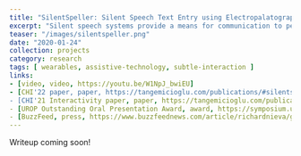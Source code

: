 ```yaml
---
title: "SilentSpeller: Silent Speech Text Entry using Electropalatography"
excerpt: "Silent speech systems provide a means for communication to people with movement disabilities like muscular dystrophy while preserving privacy. SilentSpeller is the first-ever silent speech system capable of use with a >1000 word vocabulary while in motion. We made a novel text entry system with capacitive tongue sensing from an oral wearable device to enable a privacy-preserving alternative to speech recognition."
teaser: "/images/silentspeller.png"
date: "2020-01-24"
collection: projects
category: research
tags: [ wearables, assistive-technology, subtle-interaction ]
links:
- [video, video, https://youtu.be/W1NpJ_bwiEU]
- [CHI'22 paper, paper, https://tangemicioglu.com/publications/#silentspeller-towards-mobile-hands-free-silent-speech-text-entry-using-electropalatography]
- [CHI'21 Interactivity paper, paper, https://tangemicioglu.com/publications/#mobile-hands-free-silent-speech-texting-using-silentspeller]
- [UROP Outstanding Oral Presentation Award, award, https://symposium.urop.gatech.edu/awards/]
- [BuzzFeed, press, https://www.buzzfeednews.com/article/richardnieva/google-glass-creator-is-experimenting-with-a-smart-retainer]
---
```


Writeup coming soon!
